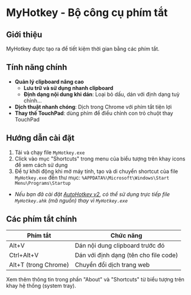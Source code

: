 # MyHotkey - Bộ công cụ phím tắt

## Giới thiệu
MyHotkey được tạo ra để tiết kiệm thời gian bằng các phím tắt.

## Tính năng chính
- **Quản lý clipboard nâng cao**
    - **Lưu trữ và sử dụng nhanh clipboard**
    - **Định dạng nội dung khi dán**: Loại bỏ dấu, dán với định dạng tuỳ chỉnh...
- **Dịch thuật nhanh chóng**: Dịch trong Chrome với phím tắt tiện lợi 
- **Thay thế TouchPad**: dùng phím để điều chỉnh con trỏ chuột thay TouchPad

## Hướng dẫn cài đặt
1. Tải và chạy file `MyHotkey.exe`
2. Click vào mục "Shortcuts" trong menu của biểu tượng trên khay icons để xem cách sử dụng
3. Để tự khởi động khi mở máy tính, tạo và di chuyển shortcut của file `MyHotkey.exe` đến thư mục:
`%APPDATA%\Microsoft\Windows\Start Menu\Programs\Startup`

- *Nếu bạn đã cài đặt [AutoHotkey v2](https://www.autohotkey.com), có thể sử dụng trực tiếp file `MyHotkey.ahk` (mã nguồn) thay vì `MyHotkey.exe`*
## Các phím tắt chính
| Phím tắt | Chức năng |
|----------|-----------|
| Alt+V | Dán nội dung clipboard trước đó |
| Ctrl+Alt+V | Dán với định dạng (tên cho file code) |
| Alt+T (trong Chrome) | Chuyển đổi dịch trang web |

Xem thêm thông tin trong phần "About" và "Shortcuts" từ biểu tượng trên khay hệ thống (system tray).

